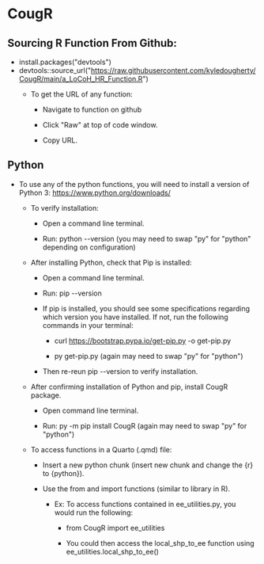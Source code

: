 # CougR

## Sourcing R Function From Github:

-   install.packages("devtools")
-   devtools::source_url("<https://raw.githubusercontent.com/kyledougherty/CougR/main/a_LoCoH_HR_Function.R>")
    -   To get the URL of any function:

        -   Navigate to function on github

        -   Click "Raw" at top of code window.

        -   Copy URL.

## Python

-   To use any of the python functions, you will need to install a version of Python 3: <https://www.python.org/downloads/>

    -   To verify installation:

        -   Open a command line terminal.

        -   Run: python \--version (you may need to swap "py" for "python" depending on configuration)

    -   After installing Python, check that Pip is installed:

        -   Open a command line terminal.

        -   Run: pip \--version

        -   If pip is installed, you should see some specifications regarding which version you have installed. If not, run the following commands in your terminal:

            -   curl https://bootstrap.pypa.io/get-pip.py -o get-pip.py

            -   py get-pip.py (again may need to swap "py" for "python")

        -   Then re-reun pip \--version to verify installation.

    -   After confirming installation of Python and pip, install CougR package.

        -   Open command line terminal.

        -   Run: py -m pip install CougR (again may need to swap "py" for "python")

    -   To access functions in a Quarto (.qmd) file:

        -   Insert a new python chunk (insert new chunk and change the {r} to {python}).

        -   Use the from and import functions (similar to library in R).

            -   Ex: To access functions contained in ee_utilities.py, you would run the following:

                -   from CougR import ee_utilities

                -    You could then access the local_shp_to_ee function using ee_utilities.local_shp_to_ee()
